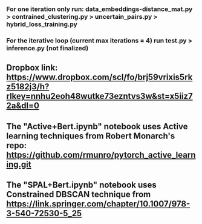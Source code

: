### For one iteration only run: data_embeddings-distance_mat.py > contrained_clustering.py > uncertain_pairs.py > hybrid_loss_training.py

### For the iterative loop (current max iterations = 4) run test.py > inference.py (not finalized)

## Dropbox link: https://www.dropbox.com/scl/fo/brj59vrixis5rkz5182j3/h?rlkey=nnhu2eoh48wutke73ezntvs3w&st=x5iiz72a&dl=0

## The "Active+Bert.ipynb" notebook uses Active learning techniques from Robert Monarch's repo: https://github.com/rmunro/pytorch_active_learning.git 

## The "SPAL+Bert.ipynb" notebook uses Constrained DBSCAN technique from https://link.springer.com/chapter/10.1007/978-3-540-72530-5_25
